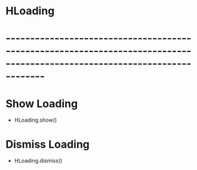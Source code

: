 # HLoading
# --------------------------------------------------------------------------------------------------------------------------
# Show Loading
- HLoading.show()
# Dismiss Loading
- HLoading.dismiss()
